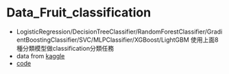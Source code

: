 # Data_Fruit_classification
- LogisticRegression/DecisionTreeClassifier/RandomForestClassifier/GradientBoostingClassifier/SVC/MLPClassifier/XGBoost/LightGBM
  使用上面8種分類模型做classification分類任務
- data from [kaggle](https://www.kaggle.com/datasets/muratkokludataset/date-fruit-datasets/data)
- [code](https://github.com/willy0222/Data_Fruit_classification/blob/main/Fruit_classification.ipynb)
